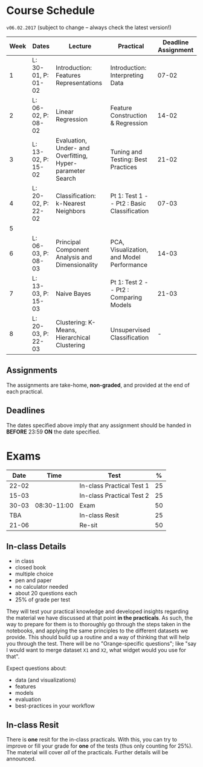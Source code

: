 # Course Schedule

`v06.02.2017` (subject to change – always check the latest version!)

| Week | Dates              | Lecture                                                    | Practical                                    | Deadline Assignment |
| ---- | ------------------ | ---------------------------------------------------------- | -------------------------------------------- | ------------------- |
| 1    | L: 30-01, P: 01-02 | Introduction: Features Representations                     | Introduction: Interpreting Data              | 07-02               |
| 2    | L: 06-02, P: 08-02 | Linear Regression                                          | Feature Construction & Regression            | 14-02               |
| 3    | L: 13-02, P: 15-02 | Evaluation, Under- and Overfitting, Hyper-parameter Search | Tuning and Testing: Best Practices           | 21-02               |
| 4    | L: 20-02, P: 22-02 | Classification: k-Nearest Neighbors                        | Pt 1: Test 1 -- Pt2 : Basic Classification   | 07-03               |
| 5    |
| 6    | L: 06-03, P: 08-03 | Principal Component Analysis and Dimensionality            | PCA, Visualization, and Model Performance    | 14-03               |
| 7    | L: 13-03, P: 15-03 | Naive Bayes                                                | Pt 1: Test 2 -- Pt2 : Comparing Models       | 21-03               |
| 8    | L: 20-03, P: 22-03 | Clustering: K-Means, Hierarchical Clustering               | Unsupervised Classification                  | -                   |

## Assignments

The assignments are take-home, **non-graded**, and provided at the end of each practical.

## Deadlines

The dates specified above imply that any assignment should be handed in **BEFORE** 23:59 **ON** the date specified.


# Exams

| Date  | Time        | Test                                                       | %   |
| ----- | ----------- | ---------------------------------------------------------- | --- |
| 22-02 |             | In-class Practical Test 1                                  | 25  |
| 15-03 |             | In-class Practical Test 2                                  | 25  |
| 30-03	| 08:30-11:00 | Exam                                                       | 50  |
| TBA   |             | In-class Resit                     | 25  |
| 21-06	|             | Re-sit                                                     | 50  |

##  In-class Details

- in class
- closed book
- multiple choice
- pen and paper
- no calculator needed
- about 20 questions each
- 25% of grade per test

They will test your practical knowledge and developed insights regarding the material we have discussed at that point **in the practicals**. As such, the way to prepare for them is to thoroughly go through the steps taken in the notebooks, and applying the same principles to the different datasets we provide. This should build up a routine and a way of thinking that will help you through the test. There will be no "Orange-specific questions"; like "say I would want to merge dataset `X1` and `X2`, what widget would you use for that".

Expect questions about:
- data (and visualizations)
- features
- models
- evaluation
- best-practices in your workflow

## In-class Resit

There is **one** resit for the in-class practicals. With this, you can try to improve or fill your grade for **one** of the tests (thus only counting for 25%). The material will cover *all* of the practicals. Further details will be announced.
